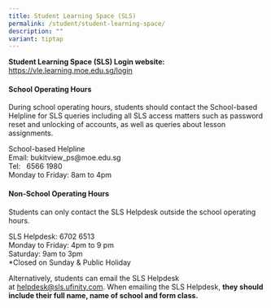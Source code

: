 ```yaml
---
title: Student Learning Space (SLS)
permalink: /student/student-learning-space/
description: ""
variant: tiptap
---
```

<p><strong>Student Learning Space (SLS) Login website:</strong>
<br><a href="https://vle.learning.moe.edu.sg/login" rel="noopener nofollow" target="_blank">https://vle.learning.moe.edu.sg/login</a>
</p>
<h4><strong>School Operating Hours</strong></h4>
<p>During school operating hours, students should contact the&nbsp;School-based
Helpline&nbsp;for SLS queries including all SLS access matters such as
password reset and unlocking of accounts, as well as queries about lesson
assignments.</p>
<p>School-based Helpline
<br>Email:&nbsp;bukitview_ps@moe.edu.sg
<br>Tel:&nbsp; &nbsp;6566 1980
<br>Monday to Friday: 8am to 4pm</p>
<h4><strong>Non-School Operating Hours</strong></h4>
<p>Students&nbsp;can&nbsp;only&nbsp;contact the&nbsp;SLS Helpdesk&nbsp;outside
the school operating hours.</p>
<p>SLS Helpdesk: 6702 6513
<br>Monday to Friday: 4pm to 9 pm
<br>Saturday: 9am to&nbsp;3pm
<br>*Closed on Sunday &amp; Public Holiday</p>
<p>Alternatively, students can email the SLS Helpdesk at&nbsp;<a href="mailto:helpdesk@sls.ufinity.com" rel="noopener noreferrer nofollow" target="_blank">helpdesk@sls.ufinity.com</a>.
When emailing the SLS Helpdesk,&nbsp;<strong>they should include their full name, name of school and form class.</strong>
</p>